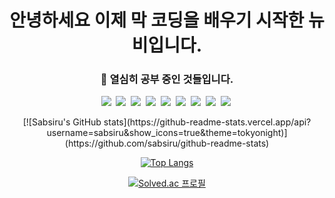 ### <h1 align='center'>안녕하세요 이제 막 코딩을 배우기 시작한 뉴비입니다.</h1>

<!--
**Sabsiru/Sabsiru** is a ✨ _special_ ✨ repository because its `README.md` (this file) appears on your GitHub profile.

Here are some ideas to get you started:

- 🔭 I’m currently working on ...
- 🌱 I’m currently learning ...
- 👯 I’m looking to collaborate on ...
- 🤔 I’m looking for help with ...
- 💬 Ask me about ...
- 📫 How to reach me: ...
- 😄 Pronouns: ...
- ⚡ Fun fact: ...
-->
<h3 align='center'>🌱 열심히 공부 중인 것들입니다. </h3>
<p align='center'>
<img src="https://img.shields.io/badge/Java-4b4b77?style=flat-square&logo=Java&logoColor=white"/></a>&nbsp
<img src="https://img.shields.io/badge/JavaScript-f7df1e?style=flat-square&logo=JavaScript&logoColor=white"/></a>&nbsp
<img src="https://img.shields.io/badge/Spring-6DB33f?style=flat-square&logo=Spring&logoColor=white"/></a>&nbsp
<img src="https://img.shields.io/badge/Oracle-f80000?style=flat-square&logo=Oracle&logoColor=white"/></a>&nbsp
<img src="https://img.shields.io/badge/CSS3-1572B6?style=flat-square&logo=CSS3&logoColor=white"/></a>&nbsp
<img src="https://img.shields.io/badge/HTML5-e34f26?style=flat-square&logo=HTML5&logoColor=white"/></a>&nbsp
<img src="https://img.shields.io/badge/Flutter-02569b?style=flat-square&logo=Flutter&logoColor=white"/></a>&nbsp
<img src="https://img.shields.io/badge/IntelliJ-000000?style=flat-square&logo=IntelliJ IDEA&logoColor=white"/></a>&nbsp
<img src="https://img.shields.io/badge/AWS-ff9900?style=flat-square&logo=Amazon AWS&logoColor=white"/></a>&nbsp
</p>

<div align='center'>
[![Sabsiru's GitHub stats](https://github-readme-stats.vercel.app/api?username=sabsiru&show_icons=true&theme=tokyonight)](https://github.com/sabsiru/github-readme-stats)

[![Top Langs](https://github-readme-stats.vercel.app/api/top-langs/?username=sabsiru&langs_count=5&layout=compact&theme=tokyonight)](https://github.com/sabsiru/github-readme-stats)

[![Solved.ac 프로필](http://mazassumnida.wtf/api/v2/generate_badge?boj=min147)](https://solved.ac/min147)
</div>

